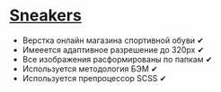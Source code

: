 # <a href="index.html">Sneakers</a>
- Верстка онлайн магазина спортивной обуви ✔ <br>
- Имееется адаптивное разрешение до 320px ✔ <br>
- Все изображения расформированы по папкам ✔ <br>
- Используется методология БЭМ ✔ <br>
- Используется препроцессор SCSS ✔

